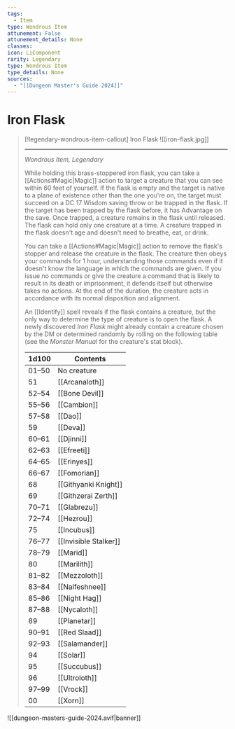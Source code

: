 ```yaml
---
tags:
  - Item
type: Wondrous Item
attunement: False
attunement_details: None
classes:
icon: LiComponent
rarity: Legendary
type: Wondrous Item
type_details: None
sources: 
  - "[[Dungeon Master's Guide 2024]]"
---
```

# Iron Flask
>[!legendary-wondrous-item-callout] Iron Flask
>![[iron-flask.jpg]]
>
>- - -
>_Wondrous Item, Legendary_
>
>While holding this brass-stoppered iron flask, you can take a [[Actions#Magic\|Magic]] action to target a creature that you can see within 60 feet of yourself. If the flask is empty and the target is native to a plane of existence other than the one you're on, the target must succeed on a DC 17 Wisdom saving throw or be trapped in the flask. If the target has been trapped by the flask before, it has Advantage on the save. Once trapped, a creature remains in the flask until released. The flask can hold only one creature at a time. A creature trapped in the flask doesn't age and doesn't need to breathe, eat, or drink.
>
>You can take a [[Actions#Magic\|Magic]] action to remove the flask's stopper and release the creature in the flask. The creature then obeys your commands for 1 hour, understanding those commands even if it doesn't know the language in which the commands are given. If you issue no commands or give the creature a command that is likely to result in its death or imprisonment, it defends itself but otherwise takes no actions. At the end of the duration, the creature acts in accordance with its normal disposition and alignment.
>
>An [[Identify]] spell reveals if the flask contains a creature, but the only way to determine the type of creature is to open the flask. A newly discovered _Iron Flask_ might already contain a creature chosen by the DM or determined randomly by rolling on the following table (see the _Monster Manual_ for the creature's stat block).
>
>|1d100|Contents|
>|---|---|
>|01–50|No creature|
>|51|[[Arcanaloth]]|
>|52–54|[[Bone Devil]]|
>|55–56|[[Cambion]]|
>|57–58|[[Dao]]|
>|59|[[Deva]]|
>|60–61|[[Djinni]]|
>|62–63|[[Efreeti]]|
>|64–65|[[Erinyes]]|
>|66–67|[[Fomorian]]|
>|68|[[Githyanki Knight]]|
>|69|[[Githzerai Zerth]]|
>|70–71|[[Glabrezu]]|
>|72–74|[[Hezrou]]|
>|75|[[Incubus]]|
>|76–77|[[Invisible Stalker]]|
>|78–79|[[Marid]]|
>|80|[[Marilith]]|
>|81–82|[[Mezzoloth]]|
>|83–84|[[Nalfeshnee]]|
>|85–86|[[Night Hag]]|
>|87–88|[[Nycaloth]]|
>|89|[[Planetar]]|
>|90–91|[[Red Slaad]]|
>|92–93|[[Salamander]]|
>|94|[[Solar]]|
>|95|[[Succubus]]|
>|96|[[Ultroloth]]|
>|97–99|[[Vrock]]|
>|00|[[Xorn]]|
>
>


![[dungeon-masters-guide-2024.avif|banner]]